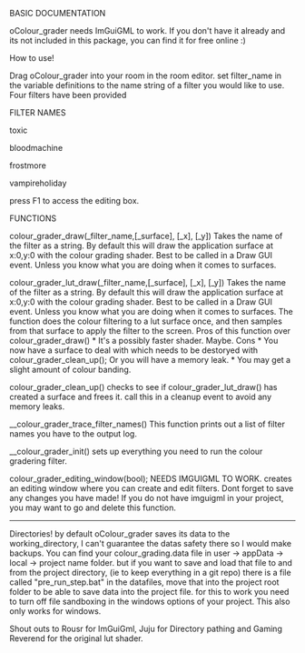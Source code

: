  BASIC DOCUMENTATION

 oColour_grader needs ImGuiGML to work. If you don't have it already and its not included in this package, you can find it for free online :)

 How to use!

Drag oColour_grader into your room in the room editor.
 set filter_name in the variable definitions to the name string of a filter you would like to use.  
Four filters have been provided

FILTER NAMES

toxic

bloodmachine

frostmore

vampireholiday



 press F1 to access the editing box.

FUNCTIONS

colour_grader_draw(_filter_name,[_surface], [_x], [_y])
Takes the name of the filter as a string.
By default this will draw the application surface at x:0,y:0 with the colour grading shader.
Best to be called in a Draw GUI event. Unless you know what you are doing when it comes to surfaces. 

colour_grader_lut_draw(_filter_name,[_surface], [_x], [_y])
Takes the name of the filter as a string.
By default this will draw the application surface at x:0,y:0 with the colour grading shader.
Best to be called in a Draw GUI event. Unless you know what you are doing when it comes to surfaces. 
The function does the colour filtering to a lut surface once, and then samples from that surface to apply the filter to the screen.
Pros of this function over colour_grader_draw()
	* It's a possibly faster shader. Maybe.
Cons
	* You now have a surface to deal with which needs to be destoryed with colour_grader_clean_up(); Or you will have a memory leak.
	* You may get a slight amount of colour banding.

colour_grader_clean_up()
checks to see if colour_grader_lut_draw() has created a surface and frees it.
call this in a cleanup event to avoid any memory leaks.


__colour_grader_trace_filter_names()
This function prints out a list of filter names you have to the output log.

__colour_grader_init()
sets up everything you need to run the colour gradering filter.


colour_grader_editing_window(bool); NEEDS IMGUIGML TO WORK.
creates an editing window where you can create and edit filters. 
Dont forget to save any changes you have made!
If you do not have imguigml in your project, you may want to go and delete this function.

*****
 Directories!
 by default oColour_grader saves its data to the working_directory, I can't guarantee  the datas safety there so I would make backups. 
 You can find your colour_grading.data file in user -> appData -> local -> project name folder.
 but if you want to save and load that file to and from the project directory, (ie to keep everything in a git repo)
 there is a file called "pre_run_step.bat" in the datafiles, move that into the project root folder to be able to save data into the project file.
 for this to work you need to turn off file sandboxing in the windows options of your project.
This also only works for windows.

 Shout outs to Rousr for ImGuiGml, Juju for Directory pathing and Gaming Reverend for the original lut shader.  
